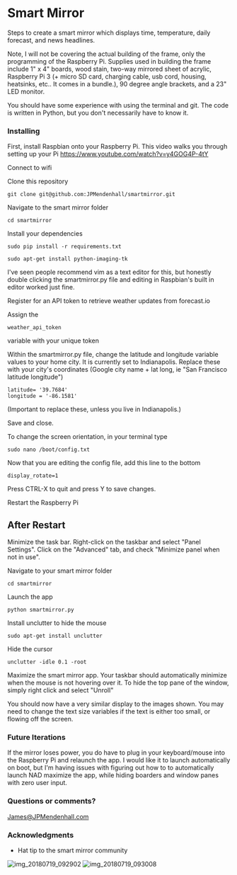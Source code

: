 # Smart Mirror

Steps to create a smart mirror which displays time, temperature, daily forecast, and news headlines.

Note, I will not be covering the actual building of the frame, only the programming of the Raspberry Pi. Supplies used in building the frame include 1" x 4" boards, wood stain, two-way mirrored sheet of acrylic, Raspberry Pi 3 (+ micro SD card, charging cable, usb cord, housing, heatsinks, etc.. It comes in a bundle.), 90 degree angle brackets, and a 23" LED monitor.

You should have some experience with using the terminal and git.  The code is written in Python, but you don't necessarily have to know it.

### Installing

First, install Raspbian onto your Raspberry Pi.  This video walks you through setting up your Pi  https://www.youtube.com/watch?v=y4GOG4P-4tY

Connect to wifi

Clone this repository

```
git clone git@github.com:JPMendenhall/smartmirror.git
```

Navigate to the smart mirror folder

```
cd smartmirror
```

Install your dependencies

```
sudo pip install -r requirements.txt
```
```
sudo apt-get install python-imaging-tk
```

I've seen people recommend vim as a text editor for this, but honestly double clicking the smartmirror.py file and editing in Raspbian's built in editor worked just fine.

Register for an API token to retrieve weather updates from forecast.io

Assign the

```
weather_api_token
```
variable with your unique token

Within the smartmirror.py file, change the latitude and longitude variable values to your home city.  It is currently set to Indianapolis.  Replace these with your city's coordinates (Google city name + lat long, ie "San Francisco latitude longitude")

```
latitude= '39.7684'
longitude = '-86.1581'
```
(Important to replace these, unless you live in Indianapolis.)


Save and close.

To change the screen orientation, in your terminal type

```
sudo nano /boot/config.txt
```

Now that you are editing the config file, add this line to the bottom

```
display_rotate=1
```

Press CTRL-X to quit and press Y to save changes.

Restart the Raspberry Pi


## After Restart

Minimize the task bar.  Right-click on the taskbar and select "Panel Settings". Click on the "Advanced" tab, and check "Minimize panel when not in use".

Navigate to your smart mirror folder

```
cd smartmirror
```

Launch the app
```
python smartmirror.py
```

Install unclutter to hide the mouse
```
sudo apt-get install unclutter
```

Hide the cursor
```
unclutter -idle 0.1 -root
```

Maximize the smart mirror app.  Your taskbar should automatically minimize when the mouse is not hovering over it.  To hide the top pane of the window, simply right click and select "Unroll"

You should now have a very similar display to the images shown.  You may need to change the text size variables if the text is either too small, or flowing off the screen.


### Future Iterations

If the mirror loses power, you do have to plug in your keyboard/mouse into the Raspberry Pi and relaunch the app.  I would like it to launch automatically on boot, but I'm having issues with figuring out how to to automatically launch NAD maximize the app, while hiding boarders and window panes with zero user input.  

### Questions or comments?

James@JPMendenhall.com

### Acknowledgments

* Hat tip to the smart mirror community


![img_20180719_092902](https://user-images.githubusercontent.com/29556110/43372800-d56e2ea2-9372-11e8-9ea0-508b2b45990c.jpg)
![img_20180719_093008](https://user-images.githubusercontent.com/29556110/43372801-d58123a4-9372-11e8-8e9b-db4cd798f4d2.jpg)
